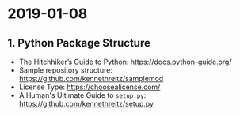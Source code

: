 # 2019-01-08  
## 1. Python Package Structure  
- The Hitchhiker’s Guide to Python: https://docs.python-guide.org/  
- Sample repository structure:      https://github.com/kennethreitz/samplemod  
- License Type: https://choosealicense.com/  
- A Human's Ultimate Guide to `setup.py`:  https://github.com/kennethreitz/setup.py  
